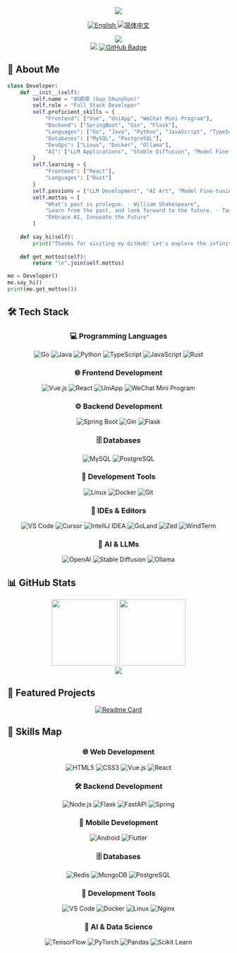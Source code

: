 <div align="center">
    <img src="https://readme-typing-svg.herokuapp.com/?lines=Hello%20World!;Welcome%20to%20my%20GitHub!;Full%20Stack%20Developer;AI%20Explorer&center=true&size=27&color=f75c7e&duration=3000&pause=1000">
</div>

<div align="center">
    <p>
        <a href="README.md">
            <img src="https://img.shields.io/badge/English-4c1?style=for-the-badge&logo=googletranslate&logoColor=white" alt="English"/>
        </a>
        <a href="README_CN.md">
            <img src="https://img.shields.io/badge/简体中文-ff69b4?style=for-the-badge&logo=googletranslate&logoColor=white" alt="简体中文"/>
        </a>
    </p>
</div>

<div align="center">
    <img src="https://github-readme-streak-stats.herokuapp.com/?user=GuoAccount&theme=radical&hide_border=true" />
</div>

<div align="center">
    <img src="https://komarev.com/ghpvc/?username=GuoAccount&color=blueviolet&style=flat-square">
    <a href="https://github.com/GuoAccount?tab=followers">
        <img src="https://img.shields.io/github/followers/GuoAccount?label=Followers&style=social" alt="GitHub Badge">
    </a>
</div>

## 🚀 About Me

```python
class Developer:
    def __init__(self):
        self.name = "郭顺顺 (Guo Shunshun)"
        self.role = "Full Stack Developer"
        self.proficient_skills = {
            "Frontend": ["Vue", "UniApp", "WeChat Mini Program"],
            "Backend": ["SpringBoot", "Gin", "Flask"],
            "Languages": ["Go", "Java", "Python", "JavaScript", "TypeScript"],
            "Databases": ["MySQL", "PostgreSQL"],
            "DevOps": ["Linux", "Docker", "Ollama"],
            "AI": ["LLM Applications", "Stable Diffusion", "Model Fine-tuning", "LLM Function Calling", "AI Agents"]
        }
        self.learning = {
            "Frontend": ["React"],
            "Languages": ["Rust"]
        }
        self.passions = ["LLM Development", "AI Art", "Model Fine-tuning", "AI Agents"]
        self.mottos = [
            "What's past is prologue. - William Shakespeare",
            "Learn from the past, and look forward to the future. - Tao Yuanming",
            "Embrace AI, Innovate the Future"
        ]
        
    def say_hi(self):
        print("Thanks for visiting my GitHub! Let's explore the infinite possibilities of AI!")
        
    def get_mottos(self):
        return "\n".join(self.mottos)

me = Developer()
me.say_hi()
print(me.get_mottos())
```

## 🛠️ Tech Stack

<div align="center">
    
### 💻 Programming Languages
![Go](https://img.shields.io/badge/-Go-00ADD8?style=for-the-badge&logo=go&logoColor=white)
![Java](https://img.shields.io/badge/-Java-007396?style=for-the-badge&logo=java&logoColor=white)
![Python](https://img.shields.io/badge/-Python-3776AB?style=for-the-badge&logo=Python&logoColor=white)
![TypeScript](https://img.shields.io/badge/-TypeScript-3178C6?style=for-the-badge&logo=typescript&logoColor=white)
![JavaScript](https://img.shields.io/badge/-JavaScript-F7DF1E?style=for-the-badge&logo=JavaScript&logoColor=black)
![Rust](https://img.shields.io/badge/-Rust-000000?style=for-the-badge&logo=rust&logoColor=white)

### 🌐 Frontend Development
![Vue.js](https://img.shields.io/badge/-Vue.js-4FC08D?style=for-the-badge&logo=vue.js&logoColor=white)
![React](https://img.shields.io/badge/-React-61DAFB?style=for-the-badge&logo=react&logoColor=black)
![UniApp](https://img.shields.io/badge/-UniApp-2B9939?style=for-the-badge)
![WeChat Mini Program](https://img.shields.io/badge/-WeChat%20Mini%20Program-07C160?style=for-the-badge&logo=wechat&logoColor=white)

### ⚙️ Backend Development
![Spring Boot](https://img.shields.io/badge/-Spring%20Boot-6DB33F?style=for-the-badge&logo=spring-boot&logoColor=white)
![Gin](https://img.shields.io/badge/-Gin-00ADD8?style=for-the-badge&logo=go&logoColor=white)
![Flask](https://img.shields.io/badge/-Flask-000000?style=for-the-badge&logo=flask&logoColor=white)

### 🗄️ Databases
![MySQL](https://img.shields.io/badge/-MySQL-4479A1?style=for-the-badge&logo=mysql&logoColor=white)
![PostgreSQL](https://img.shields.io/badge/-PostgreSQL-336791?style=for-the-badge&logo=postgresql&logoColor=white)

### 🔧 Development Tools
![Linux](https://img.shields.io/badge/-Linux-FCC624?style=for-the-badge&logo=linux&logoColor=black)
![Docker](https://img.shields.io/badge/-Docker-2496ED?style=for-the-badge&logo=docker&logoColor=white)
![Git](https://img.shields.io/badge/-Git-F05032?style=for-the-badge&logo=git&logoColor=white)

### 🤖 IDEs & Editors
![VS Code](https://img.shields.io/badge/-VS%20Code-007ACC?style=for-the-badge&logo=visual-studio-code&logoColor=white)
![Cursor](https://img.shields.io/badge/-Cursor-000000?style=for-the-badge)
![IntelliJ IDEA](https://img.shields.io/badge/-IntelliJ%20IDEA-000000?style=for-the-badge&logo=intellij-idea&logoColor=white)
![GoLand](https://img.shields.io/badge/-GoLand-000000?style=for-the-badge&logo=goland&logoColor=white)
![Zed](https://img.shields.io/badge/-Zed-4A154B?style=for-the-badge)
![WindTerm](https://img.shields.io/badge/-WindTerm-000000?style=for-the-badge)

### 🤖 AI & LLMs
![OpenAI](https://img.shields.io/badge/-OpenAI-412991?style=for-the-badge&logo=openai&logoColor=white)
![Stable Diffusion](https://img.shields.io/badge/-Stable%20Diffusion-FF6F61?style=for-the-badge)
![Ollama](https://img.shields.io/badge/-Ollama-000000?style=for-the-badge)

</div>

## 📊 GitHub Stats

<div align="center">
    <img height="150px" src="https://github-readme-stats.vercel.app/api?username=GuoAccount&show_icons=true&theme=radical&include_all_commits=true"/>
    <img height="150px" src="https://github-readme-stats.vercel.app/api/top-langs/?username=GuoAccount&layout=compact&theme=radical"/>
</div>

<div align="center">
    <img src="https://github-profile-trophy.vercel.app/?username=GuoAccount&theme=radical&row=1&column=6&margin-w=15" />
</div>

## 🌟 Featured Projects

<div align="center">

[![Readme Card](https://github-readme-stats.vercel.app/api/pin/?username=GuoAccount&repo=autox-ts&theme=radical&show_owner=true&locale=cn)](https://github.com/GuoAccount/autox-ts)

</div>

## 🎯 Skills Map
<div align="center">

### 🌐 Web Development
![HTML5](https://img.shields.io/badge/-HTML5-E34F26?style=for-the-badge&logo=html5&logoColor=white)
![CSS3](https://img.shields.io/badge/-CSS3-1572B6?style=for-the-badge&logo=css3&logoColor=white)
![Vue.js](https://img.shields.io/badge/-Vue.js-4FC08D?style=for-the-badge&logo=vue.js&logoColor=white)
![React](https://img.shields.io/badge/-React-61DAFB?style=for-the-badge&logo=react&logoColor=black)

### 🛠️ Backend Development
![Node.js](https://img.shields.io/badge/-Node.js-339933?style=for-the-badge&logo=node.js&logoColor=white)
![Flask](https://img.shields.io/badge/-Flask-000000?style=for-the-badge&logo=flask&logoColor=white)
![FastAPI](https://img.shields.io/badge/-FastAPI-009688?style=for-the-badge&logo=fastapi&logoColor=white)
![Spring](https://img.shields.io/badge/-Spring-6DB33F?style=for-the-badge&logo=spring&logoColor=white)

### 📱 Mobile Development
![Android](https://img.shields.io/badge/-Android-3DDC84?style=for-the-badge&logo=android&logoColor=white)
![Flutter](https://img.shields.io/badge/-Flutter-02569B?style=for-the-badge&logo=flutter&logoColor=white)

### 🗄️ Databases
![Redis](https://img.shields.io/badge/-Redis-DC382D?style=for-the-badge&logo=redis&logoColor=white)
![MongoDB](https://img.shields.io/badge/-MongoDB-47A248?style=for-the-badge&logo=mongodb&logoColor=white)
![PostgreSQL](https://img.shields.io/badge/-PostgreSQL-336791?style=for-the-badge&logo=postgresql&logoColor=white)

### 🔧 Development Tools
![VS Code](https://img.shields.io/badge/-VS%20Code-007ACC?style=for-the-badge&logo=visual-studio-code&logoColor=white)
![Docker](https://img.shields.io/badge/-Docker-2496ED?style=for-the-badge&logo=docker&logoColor=white)
![Linux](https://img.shields.io/badge/-Linux-FCC624?style=for-the-badge&logo=linux&logoColor=black)
![Nginx](https://img.shields.io/badge/-Nginx-269539?style=for-the-badge&logo=nginx&logoColor=white)

### 🤖 AI & Data Science
![TensorFlow](https://img.shields.io/badge/-TensorFlow-FF6F00?style=for-the-badge&logo=tensorflow&logoColor=white)
![PyTorch](https://img.shields.io/badge/-PyTorch-EE4C2C?style=for-the-badge&logo=pytorch&logoColor=white)
![Pandas](https://img.shields.io/badge/-Pandas-150458?style=for-the-badge&logo=pandas&logoColor=white)
![Scikit Learn](https://img.shields.io/badge/-Scikit%20Learn-F7931E?style=for-the-badge&logo=scikit-learn&logoColor=white)

</div>
